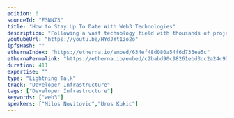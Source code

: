 ```yaml
---
edition: 6
sourceId: "F3NNZ3"
title: "How to Stay Up To Date With Web3 Technologies"
description: "Following a vast technology field with thousands of projects, protocols, tools, and frameworks is complex. Inspired by ThoughtWorks, we decided to map all these Web3 technologies, present them using a radar metaphor, and give them as a public good. This initiative helps developers understand ecosystems and technology stacks in the Web3 universe. It further allows them to create their radars. This talk will introduce this methodology framework to help tech teams make better decisions."
youtubeUrl: "https://youtu.be/HYdJYt1zo2o"
ipfsHash: ""
ethernaIndex: "https://etherna.io/embed/634ef48d080a54f6d733ee5c"
ethernaPermalink: "https://etherna.io/embed/c2babd90c98261ebd3dc2a24c93820e9be501ef1a0387bfd8292804a696e650d"
duration: 411
expertise: ""
type: "Lightning Talk"
track: "Developer Infrastructure"
tags: ["Developer Infrastructure"]
keywords: ["web3"]
speakers: ["Milos Novitovic","Uros Kukic"]
---
```

